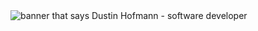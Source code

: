 <img src="https://github.com/sarah-hart-landolt/sarah-hart-landolt/blob/master/Sarah%20Hart%20Landolt.png" alt="banner that says Dustin Hofmann - software developer">
